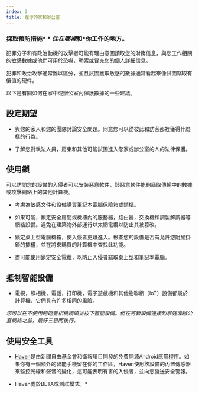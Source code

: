 ```yaml
---
index: 3
title: 在你的家和辦公室
---
```

### 採取預防措施* * *住在哪裡*和*你工作的地方。

犯罪分子和有政治動機的攻擊者可能有理由意圖讀取您的財務信息，與您工作相關的敏感數據或他們可用於恐嚇，勒索或冒充您的個人詳細信息。

犯罪和政治攻擊通常難以區分，並且試圖獲取敏感的數據通常看起來像試圖竊取有價值的硬件。

以下是有關如何在家中或辦公室內保護數據的一些建議。

## 設定期望

- 與您的家人和您的團隊討論安全問題。同意您可以從彼此和訪客那裡獲得什麼樣的行為。

- 了解您對執法人員，房東和其他可能試圖進入您家或辦公室的人的法律保護。

## 使用鎖

可以訪問您的設備的入侵者可以安裝惡意軟件，該惡意軟件能夠竊取傳輸中的數據或攻擊網絡上的其他計算機。

- 考慮為敏感文件和設備購買筆記本電腦保險箱或鎖櫃。

- 如果可能，鎖定安全房間或機櫃內的服務器，路由器，交換機和調製解調器等網絡設備。避免在建築物外部運行以太網電纜以防止其被篡改。

- 鎖定桌上型電腦機箱，使入侵者更難進入。檢查您的設備是否有允許您附加掛鎖的插槽，並在將來購買的計算機中查找此功能。

- 盡可能使用鎖定安全電纜，以防止入侵者竊取桌上型和筆記本電腦。

## 抵制智能設備

- 電視，照相機，電話，打印機，電子遊戲機和其他物聯網（IoT）設備都屬於計算機，它們具有許多相同的風險。

*您可以在不使用時遮蓋相機鏡頭並拔下智能設備。但在將新設備連接到家庭或辦公室網絡之前，最好三思而後行。*

## 使用安全工具

- [Haven](https://play.google.com/store/apps/details?id=org.havenapp.main&hl=en)是由新聞自由基金會和衛報項目開發的免費開源Android應用程序。如果你有一個額外的智能手機留在你的工作區，Haven使用該設備的內置傳感器來監控光線和聲音的變化，這可能表明有害的入侵者，並向您發送安全警報。

* Haven處於BETA或測試模式。*